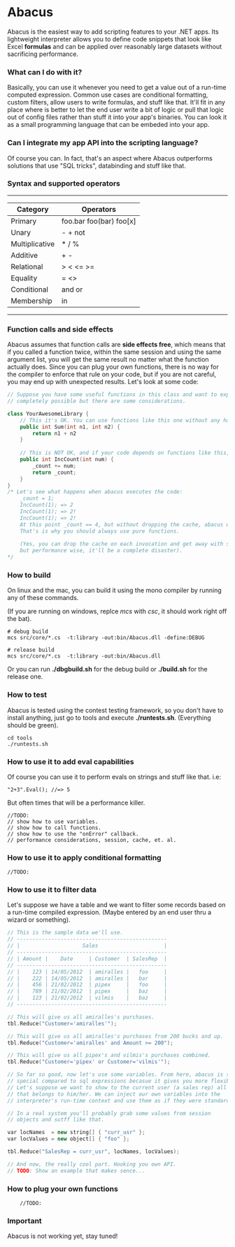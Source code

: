 # Abacus
Abacus is the easiest way to add scripting features to your .NET apps. Its 
lightweight interpreter allows you to define code snippets that look like 
Excel __formulas__ and can be applied over reasonably large datasets
 without sacrificing performance. 

### What can I do with it?
Basically, you can use it whenever you need to get a value out of a run-time computed expression. Common use cases
 are conditional formatting, custom filters, allow users to write formulas, and stuff like that. It'll fit in any place
 where is better to let the end user write a bit of logic or pull that logic out of config 
files rather than stuff it into your app's binaries. 
You can look it as a small programming language that can be embeded into your app.

### Can I integrate my app API into the scripting language?
Of course you can. In fact, that's an aspect where Abacus outperforms solutions
that use "SQL tricks", databinding and stuff like that.

### Syntax and supported operators
---------------------------------------------
| Category        | Operators               |
|-----------------|-------------------------|
| Primary         | foo.bar foo(bar) foo[x] |
| Unary           | - + not                 |
| Multiplicative  | * / %                   |
| Additive        | + -                     |
| Relational      | > < <= >=               |
| Equality        | = <>                    |
| Conditional     | and or                  | 
| Membership      | in                      |
---------------------------------------------

### Function calls and side effects
Abacus assumes that function calls are **side effects free**, which means that if
you called a function twice, within the same session and using the same argument list, you will get the same result no matter what the function actually does. 
Since you can plug your own functions, there is no way for the compiler to enforce that rule 
on your code, but if you are not careful, you may end up with unexpected results. Let's look at some code:

``` cpp
// Suppose you have some useful functions in this class and want to expose them to abacus. That's 
// completely possible but there are some considerations.

class YourAwesomeLibrary {
	// This it's OK. You can use functions like this one without any hassle.
	public int Sum(int n1, int n2) {
		return n1 + n2
	}
	
	// This is NOT OK, and if your code depends on functions like this, you'll be up for surprises.
	public int IncCount(int num) {
		_count += num;
		return _count;
	}
}
/* Let's see what happens when abacus executes the code:
	_count = 1;
	IncCount(1); => 2
	IncCount(1); => 2!
	IncCount(1); => 2!
	At this point _count == 4, but without dropping the cache, abacus will always return 2!.
	That's is why you should always use pure functions.
	
	(Yes, you can drop the cache on each invocation and get away with state mutations, 
	but performance wise, it'll be a complete disaster).
*/

```

### How to build
On linux and the mac, you can build it using the mono compiler by running any of these commands.

(If you are running on windows, replce *mcs* with *csc*, it should work right off the bat).
```
# debug build
mcs src/core/*.cs  -t:library -out:bin/Abacus.dll -define:DEBUG

# release build
mcs src/core/*.cs  -t:library -out:bin/Abacus.dll
```

Or you can run **./dbgbuild.sh** for the debug build or **./build.sh** for the release one. 


### How to test
Abacus is tested using the contest testing framework, so you don't have to install anything, just
go to tools and execute **./runtests.sh**. (Everything should be green).
```
cd tools
./runtests.sh
```

### How to use it to add eval capabilities
Of course you can use it to perform evals on strings and stuff like that. i.e:
```
"2+3".Eval(); //=> 5
```
But often times that will be a performance killer.
```
//TODO:
// show how to use variables.
// show how to call functions.
// show how to use the "onError" callback.
// performance considerations, session, cache, et. al.

```

### How to use it to apply conditional formatting
```
//TODO:
```

### How to use it to filter data
Let's suppose we have a table and we want to filter some records based
on a run-time compiled expression. (Maybe entered by an end user thru a
wizard or something).

``` cpp
// This is the sample data we'll use.
// ------------------------------------------------
// |                    Sales                     |
// ------------------------------------------------
// | Amount |    Date     | Customer  | SalesRep  |
// ------------------------------------------------
// |    123 | 14/05/2012  | amiralles |   foo     |
// |    222 | 14/05/2012  | amiralles |   bar     |
// |    456 | 21/02/2012  | pipex     |   foo     |
// |    789 | 21/02/2012  | pipex     |   baz     |
// |    123 | 21/02/2012  | vilmis    |   baz     |
// ------------------------------------------------

// This will give us all amiralles's purchases.
tbl.Reduce("Customer='amiralles'");

// This will give us all amiralles's purchases from 200 bucks and up.
tbl.Reduce("Customer='amiralles' and Amount >= 200");

// This will give us all pipex's and vilmis's purchases combined.
tbl.Reduce("Customer='pipex' or Customer='vilmis'");

// So far so good, now let's use some variables. From here, abacus is somewhat
// special compared to sql expressions becasue it gives you more flexibility.
// Let's suppose we want to show to the current user (a sales rep) all sales
// that belongs to him/her. We can inject our own variables into the
// interpreter's run-time context and use them as if they were standard fields.

// In a real system you'll probably grab some values from session 
// objects and sutff like that.

var locNames  = new string[] { "curr_usr" };
var locValues = new object[] { "foo" };

tbl.Reduce("SalesRep = curr_usr", locNames, locValues);

// And now, the really cool part. Hooking you own API.
// TODO: Show an example that makes sence...

```

### How to plug your own functions
```
	//TODO:
```


### Important
Abacus is not working yet, stay tuned!
